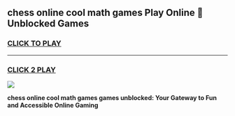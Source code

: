 
## chess online cool math games Play Online 👋 Unblocked Games
<h3>
<a href="https://news.freeplayer.one?title=chess_online_cool_math_games&ref=17CMG">CLICK TO PLAY</a></h3>
<hr>

<h3>
<a href="https://news.freeplayer.one?title=chess_online_cool_math_games&ref=17CMG">CLICK 2 PLAY</a>
  
</h3>

<a href="https://news.freeplayer.one?title=chess_online_cool_math_games&ref=17CMG/"><img src="https://clearcache.store/games.png"></a>


**chess online cool math games games unblocked: Your Gateway to Fun and Accessible Online Gaming**
